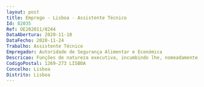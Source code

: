 ```yaml
--- 
layout: post
title: Emprego - Lisboa - Assistente Técnico
Id: 82035
Ref: OE202011/0244
DataAbertura: 2020-11-10
DataFecho: 2020-11-24
Trabalho: Assistente Técnico
Empregador: Autoridade de Segurança Alimentar e Económica
Descricao: Funções de natureza executiva, incumbindo lhe, nomeadamente  executar tarefas de expediente, arquivo, secretaria, contabilidade e processamento de processos de contraordenação 
CodigoPostal: 1269-273 LISBOA
Concelho: Lisboa
Distrito: Lisboa
--- 
```

